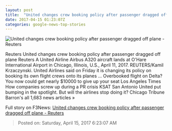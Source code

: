 ```yaml
---
layout: post
title:  "United changes crew booking policy after passenger dragged off plane - Reuters"
date: 2017-04-15 01:23:07Z
categories: google-news-top-stories
---
```


![United changes crew booking policy after passenger dragged off plane - Reuters](http://s2.reutersmedia.net/resources/r/?m=02&d=20170415&t=2&i=1180693085&w=&fh=545px&fw=&ll=&pl=&sq=&r=LYNXMPED3E01D)

Reuters United changes crew booking policy after passenger dragged off plane Reuters A United Airline Airbus A320 aircraft lands at O'Hare International Airport in Chicago, Illinois, U.S., April 11, 2017. REUTERS/Kamil Krzaczynski. United Airlines said on Friday it is changing its policy on booking its own flight crews onto its planes ... Overbooked flight on Delta? You now could get nearly $10000 to give up your seat Los Angeles Times How companies screw up during a PR crisis KSAT San Antonio United put bumping in the spotlight. But will the airlines stop doing it? Chicago Tribune Barron's all 1,683 news articles »


Full story on F3News: [United changes crew booking policy after passenger dragged off plane - Reuters](http://www.f3nws.com/n/WjyDDE)

> Posted on: Saturday, April 15, 2017 6:23:07 AM
